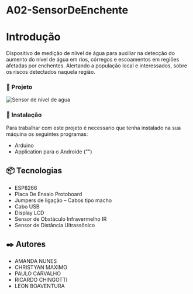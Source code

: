 # A02-SensorDeEnchente


# Introdução
Dispositivo de medição de níivel de água para auxiliar na detecção do aumento do nível de água em rios, córregos e escoamentos em regiões afetadas por enchentes. Alertando a população local e interessados, sobre os riscos detectados naquela região.
### 🚧 Projeto

![Sensor de nivel de agua](https://github.com/2023-1-NADS1/A02-SensorDeEnchente/assets/128257439/a42fe246-3f70-4496-8adc-6bebeb12cab6)


### 🔧 Instalação
Para trabalhar com este projeto é necessario que tenha instalado na sua máquina os seguintes programas:
 - Arduino
 - Application para o Androide ("")
## 📦 Tecnologias
  - ESP8266
  - Placa De Ensaio Protoboard
  - Jumpers de ligação – Cabos tipo macho
  - Cabo USB
  - Display LCD
  - Sensor de Obstáculo Infravermelho IR
  - Sensor de Distância Ultrassônico 

## ✒️ Autores
- AMANDA NUNES
- CHRISTYAN MAXIMO
- PAULO CARVALHO
- RICARDO CHINGOTTI
- LEON BOAVENTURA


